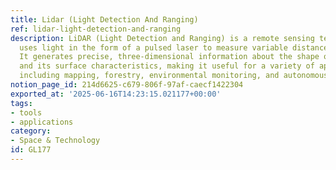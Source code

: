 ```yaml
---
title: Lidar (Light Detection And Ranging)
ref: lidar-light-detection-and-ranging
description: LiDAR (Light Detection and Ranging) is a remote sensing technology that
  uses light in the form of a pulsed laser to measure variable distances to the Earth.
  It generates precise, three-dimensional information about the shape of the Earth
  and its surface characteristics, making it useful for a variety of applications,
  including mapping, forestry, environmental monitoring, and autonomous vehicles.
notion_page_id: 214d6625-c679-806f-97af-caecf1422304
exported_at: '2025-06-16T14:23:15.021177+00:00'
tags:
- tools
- applications
category:
- Space & Technology
id: GL177
---
```


